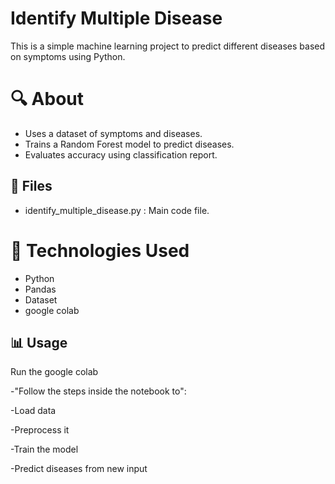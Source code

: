 # Identify Multiple Disease

This is a simple machine learning project to predict different diseases based on symptoms using Python.

# 🔍 About

- Uses a dataset of symptoms and diseases.
- Trains a Random Forest model to predict diseases.
- Evaluates accuracy using classification report.

## 📁 Files

- identify_multiple_disease.py : Main code file.
   
# 🔧 Technologies Used

- Python
- Pandas
- Dataset
- google colab
  
## 📊 Usage
Run the google colab

-"Follow the steps inside the notebook to":

-Load data

-Preprocess it

-Train the model

-Predict diseases from new input
